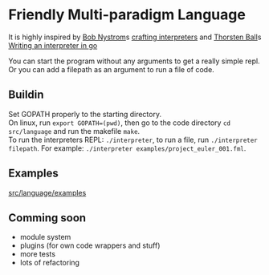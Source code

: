 # Friendly Multi-paradigm Language
It is highly inspired by [Bob Nystrom](https://twitter.com/munificentbob)s [crafting interpreters](https://craftinginterpreters.com/) and [Thorsten Ball](https://twitter.com/thorstenball)s [Writing an interpreter in go](https://interpreterbook.com/)

You can start the program without any arguments to get a really simple repl. Or you can add a filepath as an argument to run a file of code.

## Buildin
Set GOPATH properly to the starting directory.\
On linux, run `export GOPATH=(pwd)`, then go to the code directory `cd src/language` and run the makefile `make`.\
To run the interpreters REPL: `./interpreter`, to run a file, run `./interpreter filepath`. For example: `./interpreter examples/project_euler_001.fml`.

## Examples
[src/language/examples](https://github.com/sschellhoff/fml/tree/master/src/language/examples)


## Comming soon
* module system
* plugins (for own code wrappers and stuff)
* more tests
* lots of refactoring
